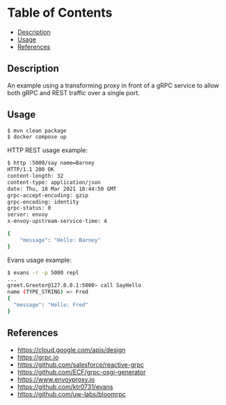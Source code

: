 <!--

    Copyright (c) 2021-present Brad Beck, All rights reserved.

    This program is licensed to you under the Apache License Version 2.0,
    and you may not use this file except in compliance with the Apache License Version 2.0.
    You may obtain a copy of the Apache License Version 2.0 at http://www.apache.org/licenses/LICENSE-2.0.

    Unless required by applicable law or agreed to in writing,
    software distributed under the Apache License Version 2.0 is distributed on an
    "AS IS" BASIS, WITHOUT WARRANTIES OR CONDITIONS OF ANY KIND, either express or implied.
    See the Apache License Version 2.0 for the specific language governing permissions and limitations there under.

-->
# Table of Contents

* [Description](#description)
* [Usage](#usage)
* [References](#references)

## Description

An example using a transforming proxy in front of a gRPC service to allow both gRPC and REST traffic
over a single port.

## Usage

```bash
$ mvn clean package
$ docker compose up
```

HTTP REST usage example:
```bash
$ http :5000/say name=Barney
HTTP/1.1 200 OK
content-length: 32
content-type: application/json
date: Thu, 18 Mar 2021 18:44:50 GMT
grpc-accept-encoding: gzip
grpc-encoding: identity
grpc-status: 0
server: envoy
x-envoy-upstream-service-time: 4

{
    "message": "Hello: Barney"
}
```

Evans usage example:
```bash
$ evans -r -p 5000 repl
...
greet.Greeter@127.0.0.1:5000> call SayHello
name (TYPE_STRING) => Fred
{
  "message": "Hello: Fred"
}
```

## References

* <https://cloud.google.com/apis/design>
* <https://grpc.io>
* <https://github.com/salesforce/reactive-grpc>
* <https://github.com/ECF/grpc-osgi-generator>
* <https://www.envoyproxy.io>
* <https://github.com/ktr0731/evans>
* <https://github.com/uw-labs/bloomrpc>
